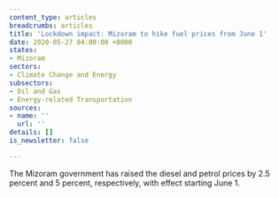 ```yaml
---
content_type: articles
breadcrumbs: articles
title: 'Lockdown impact: Mizoram to hike fuel prices from June 1'
date: 2020-05-27 04:00:00 +0000
states:
- Mizoram
sectors:
- Climate Change and Energy
subsectors:
- Oil and Gas
- Energy-related Transportation
sources:
- name: ''
  url: ''
details: []
is_newsletter: false

---
```

The Mizoram government has raised the diesel and petrol prices by 2.5 percent and 5 percent, respectively, with effect starting June 1.
